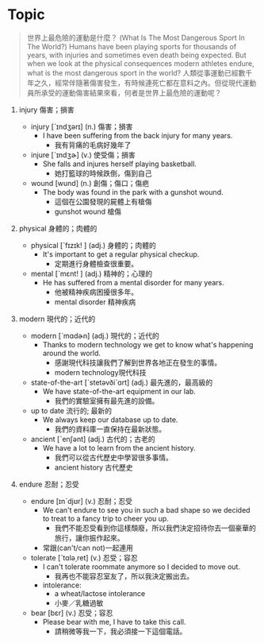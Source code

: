 # Topic

> 世界上最危險的運動是什麼？ (What Is The Most Dangerous Sport In The World?)
> Humans have been playing sports for thousands of years, with injuries and sometimes even death being expected. But when we look at the physical consequences modern athletes endure, what is the most dangerous sport in the world?
> 人類從事運動已經數千年之久，經常伴隨著傷害發生，有時候連死亡都在意料之內。但從現代運動員所承受的運動傷害結果來看，何者是世界上最危險的運動呢？

1. injury  傷害；損害
    * injury  [ˋɪndʒərɪ]  (n.)  傷害；損害
        - I have been suffering from the back injury for many years.
            + 我有背痛的毛病好幾年了
    * injure  [ˋɪndʒɚ]  (v.)  使受傷；損害
        - She falls and injures herself playing basketball.
            + 她打籃球的時候跌倒，傷到自己
    * wound  [wund]  (n.)  創傷；傷口；傷疤
        - The body was found in the park with a gunshot wound.
            + 這個在公園發現的屍體上有槍傷
            + gunshot wound 槍傷

2. physical  身體的；肉體的
    * physical  [ˋfɪzɪk!	]  (adj.)  身體的；肉體的
        - It's important to get a regular physical checkup.
            + 定期進行身體檢查很重要。
    * mental  [ˋmɛnt!	]  (adj.)  精神的；心理的
        - He has suffered from a mental disorder for many years.
            + 他被精神疾病困擾很多年。
            + mental disorder 精神疾病

3. modern  現代的；近代的
    * modern  [ˋmɑdɚn]  (adj.)  現代的；近代的
        - Thanks to modern technology we get to know what's happening around the world.
            + 感謝現代科技讓我們了解到世界各地正在發生的事情。
            + modern technology現代科技
    * state-of-the-art  [ˋstetəvðiˋɑrt]  (adj.)  最先進的，最高級的
        - We have state-of-the-art equipment in our lab.
            + 我們的實驗室擁有最先進的設備。
    * up to date  流行的; 最新的
        - We always keep our database up to date.
            + 我們的資料庫一直保持在最新狀態。
    * ancient  [ˋenʃənt]  (adj.)  古代的；古老的
        - We have a lot to learn from the ancient history.
            + 我們可以從古代歷史中學習很多事情。
            + ancient history 古代歷史

4. endure  忍耐；忍受
    * endure  [ɪnˋdjʊr]  (v.)  忍耐；忍受
        - We can't endure to see you in such a bad shape so we decided to treat to a fancy trip to cheer you up.
            + 我們不能忍受看到你這樣頹廢，所以我們決定招待你去一個豪華的旅行，讓你振作起來。
        - 常跟(can't/can not)一起連用
    * tolerate  [ˋtɑlə͵ret]  (v.)  忍受；容忍
        - I can't tolerate roommate anymore so I decided to move out.
            + 我再也不能容忍室友了，所以我決定搬出去。
        - intolerance:
            + a wheat/lactose intolerance
            + 小麥／乳糖過敏
    * bear  [bɛr]  (v.)  忍受；容忍
        - Please bear with me, I have to take this call.
            + 請稍微等我一下，我必須接一下這個電話。